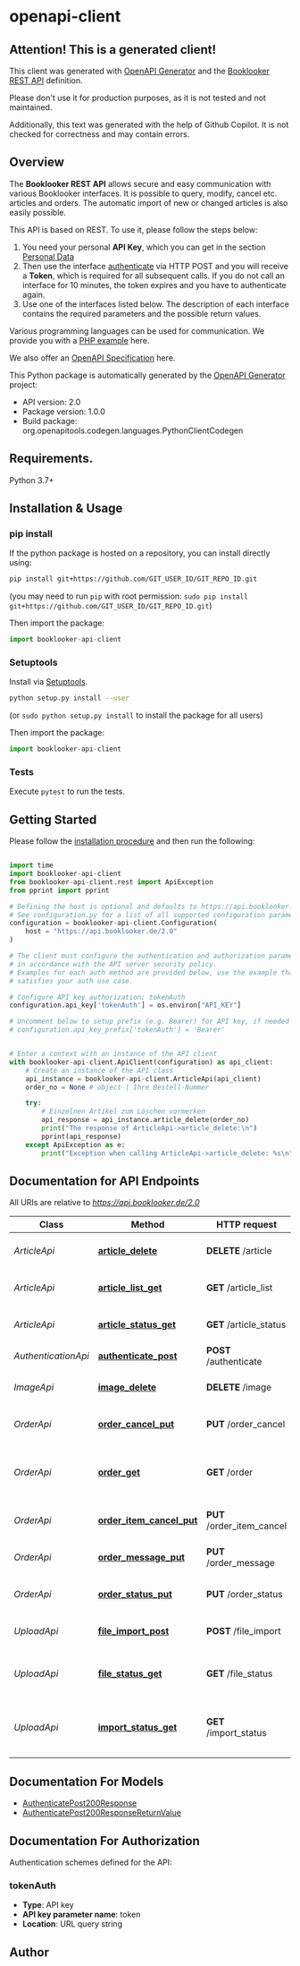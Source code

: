 # openapi-client

## Attention! This is a generated client!

This client was generated with [OpenAPI Generator](https://openapi-generator.tech) and the [Booklooker REST API](https://www.booklooker.de/pages/rest_api.php) definition.

Please don't use it for production purposes, as it is not tested and not maintained.

Additionally, this text was generated with the help of Github Copilot. It is not checked for correctness and may contain errors.

## Overview
<p>
  The <strong>Booklooker REST API</strong> allows secure and easy communication with various
  Booklooker interfaces. It is possible to query, modify, cancel
  etc. articles and orders. The automatic import of new or changed articles is also easily possible.
</p>
<p>
  This API is based on REST. To use it, please follow the steps below:
</p>
<ol>
  <li>
    You need your personal <strong>API Key</strong>, which you can get in the section
    <a href=\"https://www.booklooker.de/app/priv/api_key.php\">Personal Data</a>
  </li>
  <li>
    Then use the interface
    <a href=\"https://www.booklooker.de/pages/api_authenticate.php\">authenticate</a>
    via HTTP&nbsp;POST and you will receive a <strong>Token</strong>,
    which is required for all subsequent calls.
    If you do not call an interface for 10&nbsp;minutes,
    the token expires and you have to authenticate again.
  </li>
  <li>
    Use one of the interfaces listed below.
    The description of each interface contains the required parameters and the possible return values.
  </li>
</ol>
<p>
  Various programming languages can be used for communication. We provide you with a
  <a href=\"https://www.booklooker.de/pages/rest_api.php?do=download&filename=booklooker_rest_api.php&path=booklooker_rest_api.php\">PHP example</a>
  here.
</p>
<p>
  We also offer an <a href=\"https://www.booklooker.de/download/openapi.yaml\">OpenAPI Specification</a> here. 
</p>


This Python package is automatically generated by the [OpenAPI Generator](https://openapi-generator.tech) project:

- API version: 2.0
- Package version: 1.0.0
- Build package: org.openapitools.codegen.languages.PythonClientCodegen

## Requirements.

Python 3.7+

## Installation & Usage
### pip install

If the python package is hosted on a repository, you can install directly using:

```sh
pip install git+https://github.com/GIT_USER_ID/GIT_REPO_ID.git
```
(you may need to run `pip` with root permission: `sudo pip install git+https://github.com/GIT_USER_ID/GIT_REPO_ID.git`)

Then import the package:
```python
import booklooker-api-client
```

### Setuptools

Install via [Setuptools](http://pypi.python.org/pypi/setuptools).

```sh
python setup.py install --user
```
(or `sudo python setup.py install` to install the package for all users)

Then import the package:
```python
import booklooker-api-client
```

### Tests

Execute `pytest` to run the tests.

## Getting Started

Please follow the [installation procedure](#installation--usage) and then run the following:

```python

import time
import booklooker-api-client
from booklooker-api-client.rest import ApiException
from pprint import pprint

# Defining the host is optional and defaults to https://api.booklooker.de/2.0
# See configuration.py for a list of all supported configuration parameters.
configuration = booklooker-api-client.Configuration(
    host = "https://api.booklooker.de/2.0"
)

# The client must configure the authentication and authorization parameters
# in accordance with the API server security policy.
# Examples for each auth method are provided below, use the example that
# satisfies your auth use case.

# Configure API key authorization: tokenAuth
configuration.api_key['tokenAuth'] = os.environ["API_KEY"]

# Uncomment below to setup prefix (e.g. Bearer) for API key, if needed
# configuration.api_key_prefix['tokenAuth'] = 'Bearer'


# Enter a context with an instance of the API client
with booklooker-api-client.ApiClient(configuration) as api_client:
    # Create an instance of the API class
    api_instance = booklooker-api-client.ArticleApi(api_client)
    order_no = None # object | Ihre Bestell-Nummer

    try:
        # Einzelnen Artikel zum Löschen vormerken
        api_response = api_instance.article_delete(order_no)
        print("The response of ArticleApi->article_delete:\n")
        pprint(api_response)
    except ApiException as e:
        print("Exception when calling ArticleApi->article_delete: %s\n" % e)

```

## Documentation for API Endpoints

All URIs are relative to *https://api.booklooker.de/2.0*

Class | Method | HTTP request | Description
------------ | ------------- | ------------- | -------------
*ArticleApi* | [**article_delete**](docs/ArticleApi.md#article_delete) | **DELETE** /article | Einzelnen Artikel zum Löschen vormerken
*ArticleApi* | [**article_list_get**](docs/ArticleApi.md#article_list_get) | **GET** /article_list | Download aller aktiven Artikelnummern
*ArticleApi* | [**article_status_get**](docs/ArticleApi.md#article_status_get) | **GET** /article_status | Abfragen des Status eines Artikels
*AuthenticationApi* | [**authenticate_post**](docs/AuthenticationApi.md#authenticate_post) | **POST** /authenticate | Authentifizierung via API Key
*ImageApi* | [**image_delete**](docs/ImageApi.md#image_delete) | **DELETE** /image | Einzelne oder alle Bilder eines Artikels löschen
*OrderApi* | [**order_cancel_put**](docs/OrderApi.md#order_cancel_put) | **PUT** /order_cancel | Stornieren einer kompletten Bestellung
*OrderApi* | [**order_get**](docs/OrderApi.md#order_get) | **GET** /order | Download aller Bestellungen eines bestimmten Tages
*OrderApi* | [**order_item_cancel_put**](docs/OrderApi.md#order_item_cancel_put) | **PUT** /order_item_cancel | Stornieren der Bestellung eines Einzelartikels
*OrderApi* | [**order_message_put**](docs/OrderApi.md#order_message_put) | **PUT** /order_message | Versand einer Nachricht an den Kunden
*OrderApi* | [**order_status_put**](docs/OrderApi.md#order_status_put) | **PUT** /order_status | Setzen des Status einer Bestellung
*UploadApi* | [**file_import_post**](docs/UploadApi.md#file_import_post) | **POST** /file_import | Upload von Angebots- oder Bild-Dateien
*UploadApi* | [**file_status_get**](docs/UploadApi.md#file_status_get) | **GET** /file_status | Abfragen des Status einer hochgeladenen Angebotsdatei
*UploadApi* | [**import_status_get**](docs/UploadApi.md#import_status_get) | **GET** /import_status | Abfragen der Anzahl unverarbeiteter hochgeladener Angebotsdateien


## Documentation For Models

 - [AuthenticatePost200Response](docs/AuthenticatePost200Response.md)
 - [AuthenticatePost200ResponseReturnValue](docs/AuthenticatePost200ResponseReturnValue.md)


<a id="documentation-for-authorization"></a>
## Documentation For Authorization


Authentication schemes defined for the API:
<a id="tokenAuth"></a>
### tokenAuth

- **Type**: API key
- **API key parameter name**: token
- **Location**: URL query string


## Author




